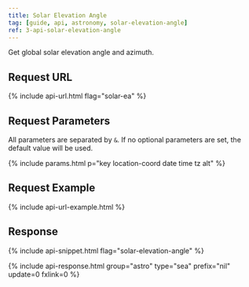 ```yaml
---
title: Solar Elevation Angle
tag: [guide, api, astronomy, solar-elevation-angle]
ref: 3-api-solar-elevation-angle
---
```


Get global solar elevation angle and azimuth.

## Request URL

{% include api-url.html flag="solar-ea" %}

## Request Parameters

All parameters are separated by `&`. If no optional parameters are set, the default value will be used.

{% include params.html p="key location-coord date time tz alt" %}

## Request Example

{% include api-url-example.html %}

## Response

{% include api-snippet.html flag="solar-elevation-angle" %}

{% include api-response.html group="astro" type="sea" prefix="nil" update=0 fxlink=0  %}
